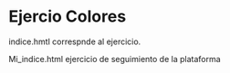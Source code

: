 # Ejercio Colores

indice.hmtl  correspnde al ejercicio.

Mi_indice.html   ejercicio de seguimiento de la plataforma